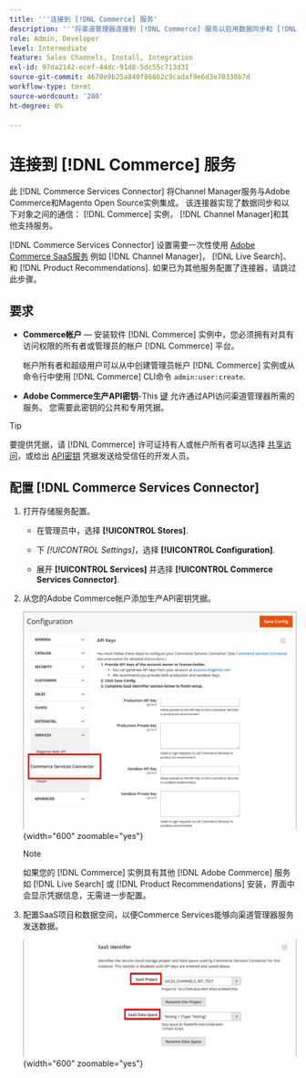 ```yaml
---
title: '''连接到 [!DNL Commerce] 服务'
description: '''将渠道管理器连接到 [!DNL Commerce] 服务以启用数据同步和 [!DNL Commerce] 实例、渠道经理和其他支持服务。”'
role: Admin, Developer
level: Intermediate
feature: Sales Channels, Install, Integration
exl-id: 97da2142-ecef-44dc-91d8-5dc55c713d31
source-git-commit: 4670e9b25a840f86862c9cadaf9e6d3e70330b7d
workflow-type: tm+mt
source-wordcount: '280'
ht-degree: 0%

---
```



# 连接到 [!DNL Commerce] 服务

此 [!DNL Commerce Services Connector] 将Channel Manager服务与Adobe Commerce和Magento Open Source实例集成。 该连接器实现了数据同步和以下对象之间的通信： [!DNL Commerce] 实例， [!DNL Channel Manager]和其他支持服务。

[!DNL Commerce Services Connector] 设置需要一次性使用 [Adobe Commerce SaaS服务](https://experienceleague.adobe.com/docs/commerce-merchant-services/user-guides/home.html) 例如 [!DNL Channel Manager]， [!DNL Live Search]、和 [!DNL Product Recommendations]. 如果已为其他服务配置了连接器，请跳过此步骤。

## 要求

- **Commerce帐户** — 安装软件 [!DNL Commerce] 实例中，您必须拥有对具有访问权限的所有者或管理员的帐户 [!DNL Commerce] 平台。

  帐户所有者和超级用户可以从中创建管理员帐户 [!DNL Commerce] 实例或从命令行中使用 [!DNL Commerce] CLI命令 `admin:user:create`.

- **Adobe Commerce生产API密钥**-This [键](https://experienceleague.adobe.com/docs/commerce-merchant-services/user-guides/integration-services/saas.html#genapikey) 允许通过API访问渠道管理器所需的服务。 您需要此密钥的公共和专用凭据。

>[!TIP]
>
>要提供凭据，请 [!DNL Commerce] 许可证持有人或帐户所有者可以选择 [共享访问](https://experienceleague.adobe.com/docs/commerce-admin/start/commerce-account/commerce-account-share.html)，或给出 [API密钥](https://experienceleague.adobe.com/docs/commerce-merchant-services/user-guides/integration-services/saas.html) 凭据发送给受信任的开发人员。

## 配置 [!DNL Commerce Services Connector]

1. 打开存储服务配置。

   - 在管理员中，选择 **[!UICONTROL Stores]**.

   - 下 *[!UICONTROL Settings]*，选择 **[!UICONTROL Configuration]**.

   - 展开 **[!UICONTROL Services]** 并选择 **[!UICONTROL Commerce Services Connector]**.

1. 从您的Adobe Commerce帐户添加生产API密钥凭据。

   ![[!DNL Commerce Services Connector] 中的服务 [!DNL Admin] 视图](assets/commerce-services-connector-admin-service-view.png){width="600" zoomable="yes"}


   >[!NOTE]
   >
   > 如果您的 [!DNL Commerce] 实例具有其他 [!DNL Adobe Commerce] 服务如 [!DNL Live Search] 或 [!DNL Product Recommendations] 安装，界面中会显示凭据信息，无需进一步配置。

1. 配置SaaS项目和数据空间，以便Commerce Services能够向渠道管理器服务发送数据。

   ![[!DNL Commerce Services Connector] 中的SaaS标识符配置 [!DNL Admin] 视图](assets/commerce-services-connector-saas-config.png){width="600" zoomable="yes"}

